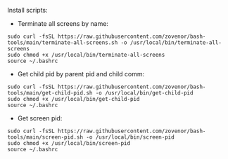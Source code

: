 Install scripts:

- Terminate all screens by name:
```shell
sudo curl -fsSL https://raw.githubusercontent.com/zovenor/bash-tools/main/terminate-all-screens.sh -o /usr/local/bin/terminate-all-screens
sudo chmod +x /usr/local/bin/terminate-all-screens
source ~/.bashrc
```

- Get child pid by parent pid and child comm:
```shell
sudo curl -fsSL https://raw.githubusercontent.com/zovenor/bash-tools/main/get-child-pid.sh -o /usr/local/bin/get-child-pid
sudo chmod +x /usr/local/bin/get-child-pid
source ~/.bashrc
```

- Get screen pid:
```shell
sudo curl -fsSL https://raw.githubusercontent.com/zovenor/bash-tools/main/screen-pid.sh -o /usr/local/bin/screen-pid
sudo chmod +x /usr/local/bin/screen-pid
source ~/.bashrc
```
